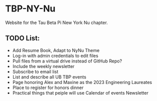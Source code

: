 # TBP-NY-Nu
Website for the Tau Beta Pi New York Nu chapter.

## TODO List:
- Add Resume Book, Adapt to NyNu Theme
- Log-in with admin credentials to edit files
- Pull files from a virtual drive instead of GitHub Repo?
- Include the weekly newsletter
- Subscribe to email list
- List and describe all UB TBP events
- Page honoring Alex and Maxine as the 2023 Engineering Laureates
- Place to register for honors dinner
- Practical things that peiple will use
    Calendar of events
    Newsletter
